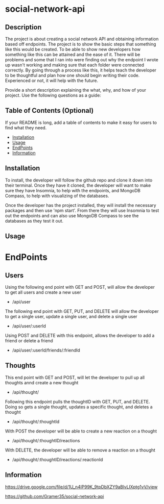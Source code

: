 # social-network-api


## Description

The project is about creating a social network API and obtaining information based off endpoints. The project is to show the basic steps that something like this would be created. To be able to show new developers how something like this can be attained and the ease of it. There will be problems and some that I ran into were finding out why the endpoint I wrote up wasn't working and making sure that each folder were connected correctly. By going through a process like this, it helps teach the developer to be thoughtful and plan how one should begin writing their code. Experienced or not, it will help with the future. 

Provide a short description explaining the what, why, and how of your project. Use the following questions as a guide:

## Table of Contents (Optional)

If your README is long, add a table of contents to make it easy for users to find what they need.

- [Installation](#installation)
- [Usage](#usage)
- [EndPoints](#endpoints)
- [Information](#information)

## Installation

To install, the developer will follow the github repo and clone it down into their terminal. Once they have it cloned, the developer will want to make sure they have Insomnia, to help with the endpoints, and MongoDB Compass, to help with visualizing of the databases. 

Once the developer has the project installed, they will install the necessary packages and then use 'npm start'. From there they will use Insomnia to test out the endpoints and can also use MongoDB Compass to see the databases as they test it out. 

## Usage

# EndPoints

## Users

Using the following end point with GET and POST, will allow the developer to get all users and create a new user
 - /api/user

The following end point with GET, PUT, and DELETE will allow the developer to get a single user, update a single user, and delete a single user
 - /api/user/:userId

Using POST and DELETE with this endpoint, allows the developer to add a friend or delete a friend
 - /api/user/:userId/friends/:friendId

## Thoughts

This end point with GET and POST, will let the developer to pull up all thoughts annd create a new thought
- /api/thought/

Following this endpoint pulls the thoughtID with GET, PUT, and DELETE. Doing so gets a single thought, updates a specific thought, and deletes a thought
- /api/thought/:thoughtId

With POST the developer will be able to create a new reaction on a thought
- /api/thought/:thoughtID/reactions

With DELETE, the developer will be able to remove a reaction on a thought
- /api/thought/:thoughtID/reactions/:reactionId



## Information

https://drive.google.com/file/d/1U_n4IP99K_9tpDbXZY9aBlvLIXptg1vV/view

https://github.com/Gramer35/social-network-api
